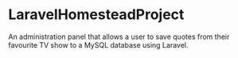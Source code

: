 # LaravelHomesteadProject

An administration panel that allows a user to save quotes from their favourite
TV show to a MySQL database using Laravel.
